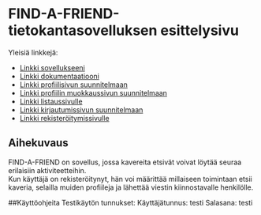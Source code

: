 # FIND-A-FRIEND-tietokantasovelluksen esittelysivu

Yleisiä linkkejä:

* [Linkki sovellukseeni](https://www.hamalkre.users.cs.helsinki.fi/FINDAFRIEND)
* [Linkki dokumentaatiooni](https://github.com/Radytin/Tsoha-Bootstrap/blob/master/doc/dokumentaatio.pdf)
* [Linkki profiilisivun suunnitelmaan](http://hamalkre.users.cs.helsinki.fi/FINDAFRIEND/showfriend)
* [Linkki profiilin muokkaussivun suunnitelmaan](http://hamalkre.users.cs.helsinki.fi/FINDAFRIEND/edit)
* [Linkki listaussivulle](http://hamalkre.users.cs.helsinki.fi/FINDAFRIEND/users)
* [Linkki kirjautumissivun suunnitelmaan](http://hamalkre.users.cs.helsinki.fi/FINDAFRIEND/login)
* [Linkki rekisteröitymissivulle](http://hamalkre.users.cs.helsinki.fi/FINDAFRIEND/users/new)


## Aihekuvaus
FIND-A-FRIEND on sovellus, jossa kavereita etsivät voivat löytää seuraa erilaisiin aktiviteetteihin.  
Kun käyttäjä on rekisteröitynyt, hän voi määrittää millaiseen toimintaan etsii kaveria, selailla muiden profiileja ja lähettää viestin kiinnostavalle henkilölle.

##Käyttöohjeita
Testikäytön tunnukset:  Käyttäjätunnus: testi Salasana: testi
